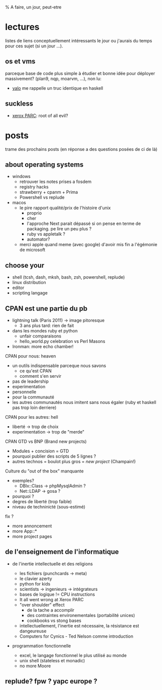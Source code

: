 % A faire, un jour, peut-etre

# lectures

listes de liens conceptuellement intéressants le jour ou j'aurais du temps pour
ces sujet (si un jour ...).

## os et vms

parceque base de code plus simple à étudier et bonne idée pour déployer massivement? 
(plan9, nqp, moarvm, ...), non lu:

* [yalo](https://github.com/whily/yalo) me rappelle un truc identique en haskell

## suckless

* [xerox PARC](https://www.youtube.com/watch?v=c6SUOeAqOjU): root of all evil? 

# posts 

trame des prochains posts (en réponse a des questions posées de ci de là) 

## about operating systems 

* windows
  * retrouver les notes prises a fosdem
  * registry hacks
  * strawberry + cpanm + Prima 
  * Powershell vs replude
* macos 
  * le pire rapport qualité/prix de l'histoire d'unix
    * proprio
    * cher
    * l'approche Next parait dépassé si on pense en terme de packaging.
      pe lire un peu plus ? 
    * ruby vs appletalk ? 
    * automator? 
  * merci apple quand meme (avec google) d'avoir mis fin a l'égémonie de microsoft

## choose your 

* shell (tcsh, dash, mksh, bash, zsh, powershell, replude)
* linux distribution
* editor
* scripting langage

## CPAN est une partie du pb

* lightning talk (Paris 2011) -> image pitoresque
  * 3 ans plus tard: rien de fait
* dans les mondes ruby et python
  * unfair comparaisons 
  * hello_world.py celebration vs Perl Masons
* Ironman: more echo chamber! 

CPAN pour nous: heaven

* un outils indispensable parceque nous savons
  * ce qu'est CPAN
  * comment s'en servir
* pas de leadership
* experimentation
* personnelle 
* pour la communauté
* les autres communautés nous imitent sans nous égaler 
(ruby et haskell pas trop loin derriere) 

CPAN pour les autres: hell 

* liberté         -> trop de choix
* experimentation -> trop de "merde" 

CPAN GTD vs BNP (Brand new projects)
  * Modules + concision = GTD
  * pourquoi publier des scripts de 5 lignes ? 
  * autres technos = boulot plus gros = *new project* (Champain!) 

Culture du "out of the box" manquante 

* exemples? 
  * DBIx::Class -> phpMysqlAdmin ?
  * Net::LDAP   -> gosa ?
* pourquoi ? 
* degres de liberté (trop faible)
* niveau de techninicté (sous-estimé)    

fix ? 

* more annoncement
* more App::* 
* more project pages

## de l'enseignement de l'informatique 

* de l'inertie intellectuelle et des religions
  * les fichiers (punchcards -> meta)
  * le clavier azerty
  * python for kids
  * scientists -> ingenieurs -> intégrateurs
  * bases de logique != CPU instructions
  * It all went wrong at Xerox PARC
  * "over shoulder" effect
    * de la tache a accomplir 
    * des contraintes environementales (portabilité unices) 
    * cookbooks vs stong bases
  * intellectuellement, l'inertie est nécessaire, la résistance est dangeureuse 
  * Computers for Cynics - Ted Nelson comme introduction

* programmation fonctionnelle 
  * excel, le langage fonctionnel le plus utilisé au monde
  * unix shell (stateless et monadic)
  * no more Moore

## replude? fpw ? yapc europe ? 



